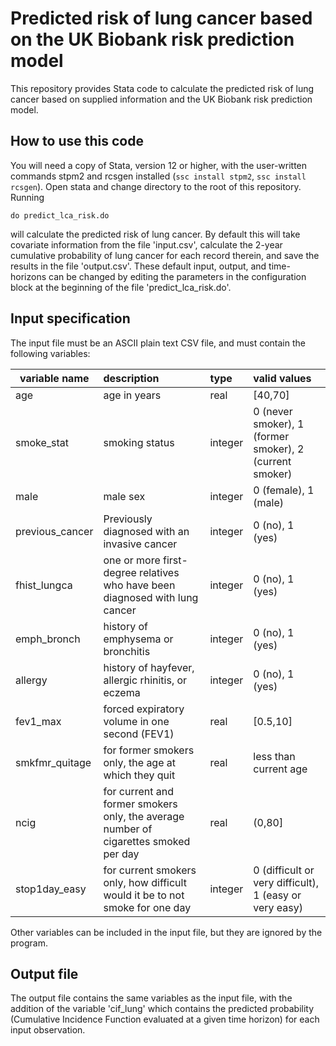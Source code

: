 # Predicted risk of lung cancer based on the UK Biobank risk prediction model
This repository provides Stata code to calculate the predicted risk of
lung cancer based on supplied information and the UK Biobank risk
prediction model.

## How to use this code
You will need a copy of Stata, version 12 or higher, with the
user-written commands stpm2 and rcsgen installed (`ssc install stpm2`, `ssc install rcsgen`). Open stata
and change directory to the root of this repository. Running
```
do predict_lca_risk.do
```
will calculate the predicted risk of lung cancer. By default this will
take covariate information from the file 'input.csv', calculate the
2-year cumulative probability of lung cancer for each record therein,
and save the results in the file 'output.csv'. These default input,
output, and time-horizons can be changed by editing the parameters in
the configuration block at the beginning of the file
'predict\_lca\_risk.do'.

## Input specification
The input file must be an ASCII plain text CSV file, and must contain
the following variables:

variable name | description | type | valid values
--------------|:------------|:-----|:-------------
age | age in years | real | [40,70]
smoke\_stat | smoking status | integer | 0 (never smoker), 1 (former smoker), 2 (current smoker)
male | male sex | integer | 0 (female), 1 (male)
previous\_cancer | Previously diagnosed with an invasive cancer | integer | 0 (no), 1 (yes)
fhist\_lungca | one or more first-degree relatives who have been diagnosed with lung cancer | integer | 0 (no), 1 (yes)
emph\_bronch | history of emphysema or bronchitis | integer | 0 (no), 1 (yes)
allergy | history of hayfever, allergic rhinitis, or eczema | integer | 0 (no), 1 (yes)
fev1\_max | forced expiratory volume in one second (FEV1) | real | [0.5,10]
smkfmr\_quitage | for former smokers only, the age at which they quit | real | less than current age
ncig | for current and former smokers only, the average number of cigarettes smoked per day | real | (0,80]
stop1day\_easy | for current smokers only, how difficult would it be to not smoke for one day | integer | 0 (difficult or very difficult), 1 (easy or very easy)

Other variables can be included in the input file, but they are
ignored by the program.

## Output file
The output file contains the same variables as the input file, with
the addition of the variable 'cif\_lung' which contains the predicted
probability (Cumulative Incidence Function evaluated at a given time
horizon) for each input observation.
